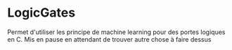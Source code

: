 # LogicGates

Permet d'utiliser les principe de machine learning pour des portes logiques en C.
Mis en pause en attendant de trouver autre chose à faire dessus
